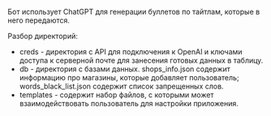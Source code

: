 Бот использует ChatGPT для генерации буллетов по тайтлам, которые в него передаются.

Разбор директорий:
- creds - директория с API для подключения к OpenAI и ключами доступа к серверной почте для занесения готовых данных в таблицу.
- db - директория с базами данных. shops_info.json содержит информацию про магазины, которые добавляет пользователь; words_black_list.json содержит список запрещенных слов.
- templates - содержит набор файлов, с которыми может взаимодействовать пользователь для настройки приложения.

